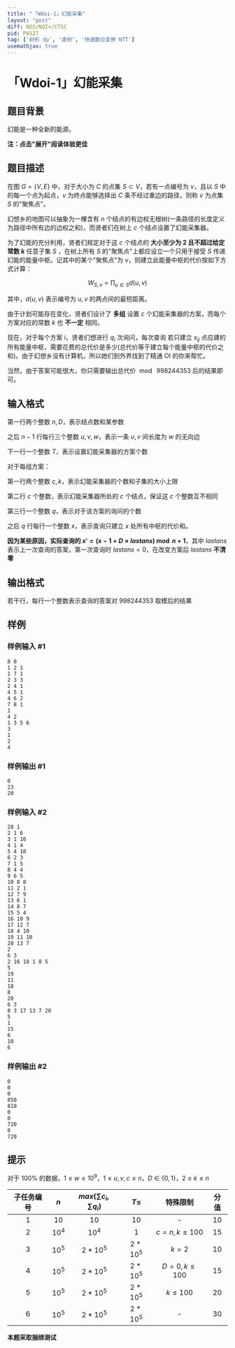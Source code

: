 ```yaml
---
title: "「Wdoi-1」幻能采集"
layout: "post"
diff: NOI/NOI+/CTSC
pid: P6527
tag: ['树形 dp', '虚树', '快速数论变换 NTT']
usemathjax: true
---
```


# 「Wdoi-1」幻能采集
## 题目背景

幻能是一种全新的能源。 

**注：点击"展开"阅读体验更佳**
## 题目描述

在图 $G=\{V,E\}$ 中，对于大小为 $C$ 的点集 $S\subset V$，若有一点编号为 $v$，且以 $S$ 中的每一个点为起点，$v$ 为终点能够选择出 $C$ 条不经过重边的路径，则称 $v$ 为点集 $S$  的"聚焦点"。  

幻想乡的地图可以抽象为一棵含有 $n$ 个结点的有边权无根树(一条路径的长度定义为路径中所有边的边权之和)，而贤者们在树上 $c$ 个结点设置了幻能采集器。  

为了幻能的充分利用，贤者们规定对于这 $c$ 个结点的 **大小至少为 $2$ 且不超过给定常数 $k$** 任意子集 $S$ ，在树上所有 $S$ 的"聚焦点"上都应设立一个只用于接受 $S$ 传递幻能的能量中枢。记其中的某个"聚焦点"为 $v$，则建立此能量中枢的代价按如下方式计算：  

$$W_{S,v}=\prod_{u \in S}d(u,v)$$  

其中，$d(u,v)$ 表示编号为 $u,v$ 的两点间的最短距离。 

由于计划可能存在变化，贤者们设计了 **多组** 设置 $c$ 个幻能采集器的方案，而每个方案对应的常数 $k$ 也 **不一定** 相同。 

现在，对于每个方案 $i$，贤者们想进行 $q_i$ 次询问，每次查询 若只建立 $x_{ij}$ 点应建的所有能量中枢，需要花费的总代价是多少(总代价等于建立每个能量中枢的代价之和)。由于幻想乡没有计算机，所以她们到外界找到了精通 $\text{OI}$ 的你来帮忙。  

当然，由于答案可能很大，你只需要输出总代价 $\bmod\ 998244353$ 后的结果即可。

## 输入格式

第一行两个整数 $n,D$，表示结点数和某参数  

之后 $n-1$ 行每行三个整数 $u,v,w$，表示一条 $u,v$ 间长度为 $w$ 的无向边  

下一行一个整数 $T$，表示设置幻能采集器的方案个数  

对于每组方案：  

第一行两个整数 $c,k$，表示幻能采集器的个数和子集的大小上限  

第二行 $c$ 个整数，表示幻能采集器所处的 $c$ 个结点，保证这 $c$ 个整数互不相同  

第三行一个整数 $q$，表示对于该方案的询问的个数  

之后 $q$ 行每行一个整数 $x$，表示查询只建立 $x$ 处所有中枢的代价和。  

**因为某些原因，实际查询的 $x'=(x-1+D\times lastans)\bmod n+1$**，其中 $lastans$ 表示上一次查询的答案，第一次查询时 $lastans=0$，在改变方案后 $lastans$ **不清零**  
## 输出格式

若干行，每行一个整数表示查询的答案对 $\text{998244353}$ 取模后的结果
## 样例

### 样例输入 #1
```
8 0
1 2 1
1 7 1
2 3 3
2 4 1
4 5 1
4 6 2
7 8 1
1
4 2
1 3 5 6
3
1 
2
4
```
### 样例输出 #1
```
0
23
20
```
### 样例输入 #2
```
20 1
2 1 6
3 1 10
4 1 4
5 4 10
6 2 3
7 1 5
8 4 4
9 6 5
10 8 8
11 2 1
12 7 9
13 6 1
14 8 7
15 5 4
16 10 9
17 12 7
18 4 10
19 11 10
20 13 7
2
6 3
2 16 18 1 8 5 
5
19
11
18
8
20
6 3
8 3 17 13 7 20 
5
1
15
6
10
6

```
### 样例输出 #2
```
0
0
0
850
810
0
0
720
0
720

```
## 提示

对于 $100\%$ 的数据，$1 \le w \le 10^9$，$1 \le u,v,c \le n$，$D\in\{0,1\}$，$2 \le k \le n$  

子任务编号 | $n$ | $max(\sum{c_i},\sum{q_i})$  | $T\le$ |特殊限制 | 分值
:-: |	:-:		|	:-: 	|	:-:				| 	:-: 	| 	:-:	 	|
$1$ |	$10$	|	$10$	|	$10$		|	-		|	 $10$	|
$2$ |	$10^4$	|	$10^4$	|	$1$			|	$c=n,k\le 100$	|	 $15$	|
$3$ |	$10^5$|	$2*10^5$|	$2*10^5$	|	$k=2$	|	 $10$	|
$4$ |	$10^5$|	$2*10^5$|	$2*10^5$	|	$D=0,k\le 100$	|	 $15$	|  
$5$ |	$10^5$|	$2*10^5$|	$2*10^5$	|	$k \le 100$		|	 $20$	|
$6$ |	$10^5$|	$2*10^5$|	$2*10^5$	|	-		|	 $30$	|

**本题采取捆绑测试**
